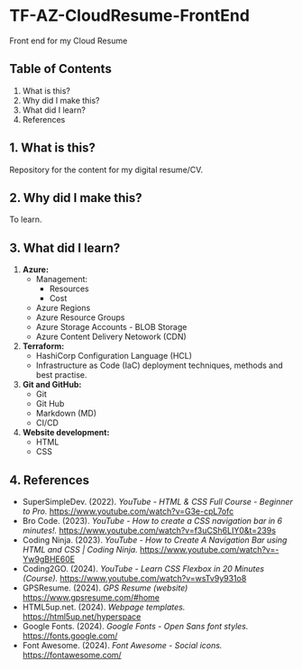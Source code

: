 # **TF-AZ-CloudResume-FrontEnd**
Front end for my Cloud Resume

## **Table of Contents**
  1. What is this?
  2. Why did I make this?
  3. What did I learn?
  4. References

## **1. What is this?**
Repository for the content for my digital resume/CV.<br>

## **2. Why did I make this?**
To learn.

## **3. What did I learn?**
  1. **Azure:**
      - Management:
          - Resources
          - Cost
      - Azure Regions
      - Azure Resource Groups
      - Azure Storage Accounts - BLOB Storage
      - Azure Content Delivery Netowork (CDN)
  2. **Terraform:**
      - HashiCorp Configuration Language (HCL)
      - Infrastructure as Code (IaC) deployment techniques, methods and best practise.
  3. **Git and GitHub:**
      - Git
      - Git Hub
      - Markdown (MD)
      - CI/CD
  4. **Website development:**
      - HTML
      - CSS

## **4. References**
  - SuperSimpleDev. (2022). *YouTube - HTML & CSS Full Course - Beginner to Pro.* https://www.youtube.com/watch?v=G3e-cpL7ofc
  - Bro Code. (2023). *YouTube - How to create a CSS navigation bar in 6 minutes!.* https://www.youtube.com/watch?v=f3uCSh6LIY0&t=239s
  - Coding Ninja. (2023). *YouTube - How to Create A Navigation Bar using HTML and CSS | Coding Ninja.* https://www.youtube.com/watch?v=-Yw9gBHE60E
  - Coding2GO. (2024). *YouTube - Learn CSS Flexbox in 20 Minutes (Course).* https://www.youtube.com/watch?v=wsTv9y931o8
  - GPSResume. (2024). *GPS Resume (website)* https://www.gpsresume.com/#home
  - HTML5up.net. (2024). *Webpage templates.*  https://html5up.net/hyperspace
  - Google Fonts. (2024). *Google Fonts - Open Sans font styles.* https://fonts.google.com/
  - Font Awesome. (2024). *Font Awesome - Social icons.* https://fontawesome.com/




